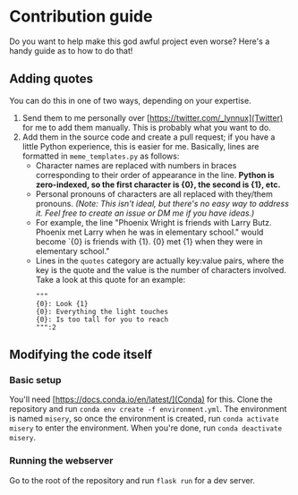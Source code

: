 # Contribution guide
Do you want to help make this god awful project even worse? Here's a handy guide as to how to do that!
## Adding quotes
You can do this in one of two ways, depending on your expertise.
1. Send them to me personally over [https://twitter.com/_lynnux](Twitter) for me to add them manually. This is probably what you want to do.
2. Add them in the source code and create a pull request; if you have a little Python experience, this is easier for me. Basically, lines are formatted in `meme_templates.py` as follows:
    + Character names are replaced with numbers in braces corresponding to their order of appearance in the line. **Python is zero-indexed, so the first character is {0}, the second is {1}, etc.**
    + Personal pronouns of characters are all replaced with they/them pronouns. *(Note: This isn't ideal, but there's no easy way to address it. Feel free to create an issue or DM me if you have ideas.)*
    + For example, the line "Phoenix Wright is friends with Larry Butz. Phoenix met Larry when he was in elementary school." would become `{0} is friends with {1}. {0} met {1} when they were in elementary school."
    + Lines in the `quotes` category are actually key:value pairs, where the key is the quote and the value is the number of characters involved. Take a look at this quote for an example:
        ```
        """
        {0}: Look {1}
        {0}: Everything the light touches
        {0}: Is too tall for you to reach
        """:2
        ```

## Modifying the code itself
### Basic setup
You'll need [https://docs.conda.io/en/latest/](Conda) for this. Clone the repository and run `conda env create -f environment.yml`. The environment is named `misery`, so once the environment is created, run `conda activate misery` to enter the environment. When you're done, run `conda deactivate misery`.
### Running the webserver
Go to the root of the repository and run `flask run` for a dev server.
